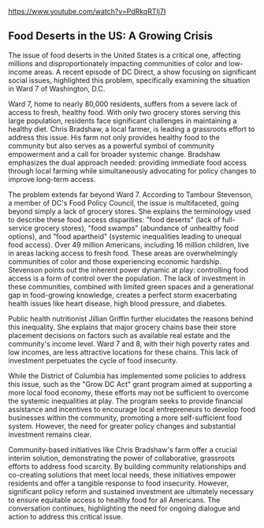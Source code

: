 https://www.youtube.com/watch?v=PdRkqRTIj7I

## Food Deserts in the US: A Growing Crisis

The issue of food deserts in the United States is a critical one, affecting millions and disproportionately impacting communities of color and low-income areas.  A recent episode of DC Direct, a show focusing on significant social issues, highlighted this problem, specifically examining the situation in Ward 7 of Washington, D.C.

Ward 7, home to nearly 80,000 residents, suffers from a severe lack of access to fresh, healthy food.  With only two grocery stores serving this large population, residents face significant challenges in maintaining a healthy diet.  Chris Bradshaw, a local farmer, is leading a grassroots effort to address this issue.  His farm not only provides healthy food to the community but also serves as a powerful symbol of community empowerment and a call for broader systemic change.  Bradshaw emphasizes the dual approach needed:  providing immediate food access through local farming while simultaneously advocating for policy changes to improve long-term access.

The problem extends far beyond Ward 7.  According to Tambour Stevenson, a member of DC's Food Policy Council, the issue is multifaceted, going beyond simply a lack of grocery stores.  She explains the terminology used to describe these food access disparities:  "food deserts" (lack of full-service grocery stores), "food swamps" (abundance of unhealthy food options), and "food apartheid" (systemic inequalities leading to unequal food access).  Over 49 million Americans, including 16 million children, live in areas lacking access to fresh food.  These areas are overwhelmingly communities of color and those experiencing economic hardship.  Stevenson points out the inherent power dynamic at play: controlling food access is a form of control over the population.  The lack of investment in these communities, combined with limited green spaces and a generational gap in food-growing knowledge, creates a perfect storm exacerbating health issues like heart disease, high blood pressure, and diabetes.

Public health nutritionist Jillian Griffin further elucidates the reasons behind this inequality.  She explains that major grocery chains base their store placement decisions on factors such as available real estate and the community's income level.  Ward 7 and 8, with their high poverty rates and low incomes, are less attractive locations for these chains.  This lack of investment perpetuates the cycle of food insecurity.

While the District of Columbia has implemented some policies to address this issue, such as the "Grow DC Act" grant program aimed at supporting a more local food economy,  these efforts may not be sufficient to overcome the systemic inequalities at play.  The program seeks to provide financial assistance and incentives to encourage local entrepreneurs to develop food businesses within the community, promoting a more self-sufficient food system.  However, the need for greater policy changes and substantial investment remains clear.

Community-based initiatives like Chris Bradshaw's farm offer a crucial interim solution, demonstrating the power of collaborative, grassroots efforts to address food scarcity.  By building community relationships and co-creating solutions that meet local needs, these initiatives empower residents and offer a tangible response to food insecurity.  However, significant policy reform and sustained investment are ultimately necessary to ensure equitable access to healthy food for all Americans.  The conversation continues, highlighting the need for ongoing dialogue and action to address this critical issue.
